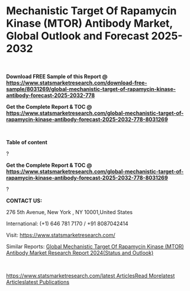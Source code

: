 <h1>Mechanistic Target Of Rapamycin Kinase (MTOR) Antibody Market, Global Outlook and Forecast 2025-2032</h1><br/><p><strong>Download FREE Sample of this Report @ <a href="https://www.statsmarketresearch.com/download-free-sample/8031269/global-mechanistic-target-of-rapamycin-kinase-antibody-forecast-2025-2032-778">https://www.statsmarketresearch.com/download-free-sample/8031269/global-mechanistic-target-of-rapamycin-kinase-antibody-forecast-2025-2032-778</a></strong></p>
 
 
 
 <div><b>Get the Complete Report & TOC @ <a href="https://www.statsmarketresearch.com/global-mechanistic-target-of-rapamycin-kinase-antibody-forecast-2025-2032-778-8031269">https://www.statsmarketresearch.com/global-mechanistic-target-of-rapamycin-kinase-antibody-forecast-2025-2032-778-8031269</a></b></div>
 
 
 
 <p><br />
 
 <b>Table of content</b></p>
 
 
 
 <p>? </p>
 
 
 
 <div><b>Get the Complete Report & TOC @ <a href="https://www.statsmarketresearch.com/global-mechanistic-target-of-rapamycin-kinase-antibody-forecast-2025-2032-778-8031269">https://www.statsmarketresearch.com/global-mechanistic-target-of-rapamycin-kinase-antibody-forecast-2025-2032-778-8031269</a></b></div>
 
 
 
 <p>? </p>
 
 
 
 <p><b>CONTACT US:</b><br />
 
 276 5th Avenue, New York , NY 10001,United States<br />
 
 International: (+1) 646 781 7170 / +91 8087042414<br />
 
 Visit: <a href="https://www.statsmarketresearch.com/">https://www.statsmarketresearch.com/</a><br />
 
 Similar Reports: <a href="https://www.statsmarketresearch.com/global-mechanistic-target-of-rapamycin-kinase-antibody-forecast-2025-2032-778-8031269">Global Mechanistic Target Of Rapamycin Kinase (MTOR) Antibody Market Research Report 2024(Status and Outlook)</a><br />
 
 <br />
 
 <a href="https://gyeongbokgung.com">https://www.statsmarketresearch.com/</a><a href="https://hallyeomaritime.com">latest Articles</a><a href="https://jingwansa.com">Read More</a><a href="https://nguoiviet.jp/">latest Articles</a><a href="https://www.intelmarketresearch.com/">latest Publications</a></p>